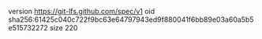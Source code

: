 version https://git-lfs.github.com/spec/v1
oid sha256:61425c040c722f9bc63e64797943ed9f880041f6bb89e03a60a5b5e515732272
size 220
